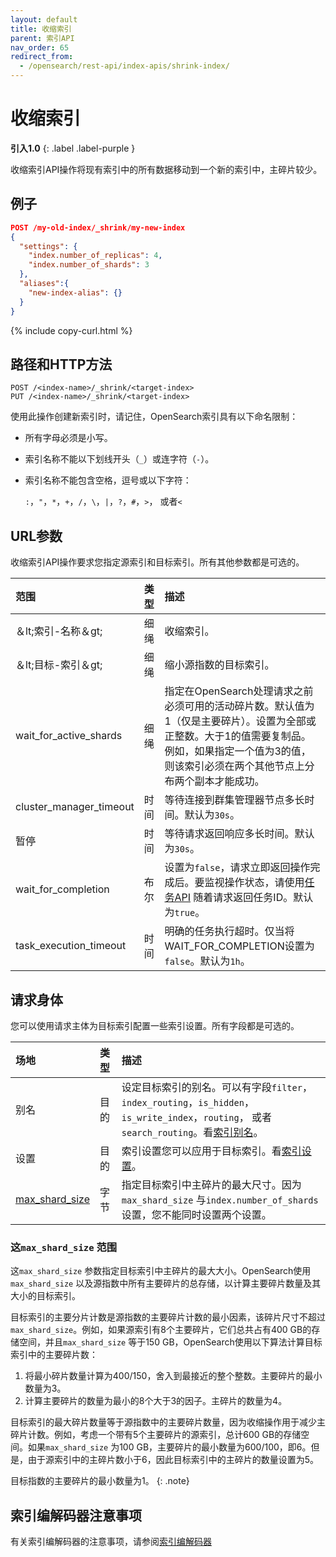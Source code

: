 ```yaml
---
layout: default
title: 收缩索引
parent: 索引API
nav_order: 65
redirect_from:
  - /opensearch/rest-api/index-apis/shrink-index/
---
```


# 收缩索引
**引入1.0**
{: .label .label-purple }

收缩索引API操作将现有索引中的所有数据移动到一个新的索引中，主碎片较少。

## 例子

```json
POST /my-old-index/_shrink/my-new-index
{
  "settings": {
    "index.number_of_replicas": 4,
    "index.number_of_shards": 3
  },
  "aliases":{
    "new-index-alias": {}
  }
}
```
{% include copy-curl.html %}

## 路径和HTTP方法

```
POST /<index-name>/_shrink/<target-index>
PUT /<index-name>/_shrink/<target-index>
```

使用此操作创建新索引时，请记住，OpenSearch索引具有以下命名限制：

- 所有字母必须是小写。
- 索引名称不能以下划线开头（`_`）或连字符（`-`）。
- 索引名称不能包含空格，逗号或以下字符：

  `:`，`"`，`*`，`+`，`/`，`\`，`|`，`?`，`#`，`>`， 或者`<`

## URL参数

收缩索引API操作要求您指定源索引和目标索引。所有其他参数都是可选的。

范围| 类型| 描述
:--- | :--- | :---
＆lt;索引-名称＆gt;| 细绳| 收缩索引。
＆lt;目标-索引＆gt;| 细绳| 缩小源指数的目标索引。
wait_for_active_shards| 细绳| 指定在OpenSearch处理请求之前必须可用的活动碎片数。默认值为1（仅是主要碎片）。设置为全部或正整数。大于1的值需要复制品。例如，如果指定一个值为3的值，则该索引必须在两个其他节点上分布两个副本才能成功。
cluster_manager_timeout| 时间| 等待连接到群集管理器节点多长时间。默认为`30s`。
暂停| 时间| 等待请求返回响应多长时间。默认为`30s`。
wait_for_completion| 布尔| 设置为`false`，请求立即返回操作完成后。要监视操作状态，请使用[任务API]({{site.url}}{{site.baseurl}}/api-reference/tasks/) 随着请求返回任务ID。默认为`true`。
task_execution_timeout| 时间| 明确的任务执行超时。仅当将WAIT_FOR_COMPLETION设置为`false`。默认为`1h`。

## 请求身体

您可以使用请求主体为目标索引配置一些索引设置。所有字段都是可选的。

场地| 类型| 描述
:--- | :--- | :---
别名| 目的| 设定目标索引的别名。可以有字段`filter`，`index_routing`，`is_hidden`，`is_write_index`，`routing`， 或者`search_routing`。看[索引别名]({{site.url}}{{site.baseurl}}/api-reference/alias/#request-body)。
设置| 目的| 索引设置您可以应用于目标索引。看[索引设置]({{site.url}}{{site.baseurl}}/im-plugin/index-settings/)。
[max_shard_size](#the-max_shard_size-parameter) | 字节| 指定目标索引中主碎片的最大尺寸。因为`max_shard_size` 与`index.number_of_shards` 设置，您不能同时设置两个设置。

### 这`max_shard_size` 范围

这`max_shard_size` 参数指定目标索引中主碎片的最大大小。OpenSearch使用`max_shard_size` 以及源指数中所有主要碎片的总存储，以计算主要碎片数量及其大小的目标索引。

目标索引的主要分片计数是源指数的主要碎片计数的最小因素，该碎片尺寸不超过`max_shard_size`。例如，如果源索引有8个主要碎片，它们总共占有400 GB的存储空间，并且`max_shard_size` 等于150 GB，OpenSearch使用以下算法计算目标索引中的主要碎片数：

1. 将最小碎片数量计算为400/150，舍入到最接近的整个整数。主要碎片的最小数量为3。
1. 计算主要碎片的数量为最小的8个大于3的因子。主碎片的数量为4。

目标索引的最大碎片数量等于源指数中的主要碎片数量，因为收缩操作用于减少主碎片计数。例如，考虑一个带有5个主要碎片的源索引，总计600 GB的存储空间。如果`max_shard_size` 为100 GB，主要碎片的最小数量为600/100，即6。但是，由于源索引中的主碎片数小于6，因此目标索引中的主碎片的数量设置为5。

目标指数的主要碎片的最小数量为1。
{: .note}

## 索引编解码器注意事项

有关索引编解码器的注意事项，请参阅[索引编解码器]({{site.url}}{{site.baseurl}}/im-plugin/index-codecs/#splits-and-shrinks)

